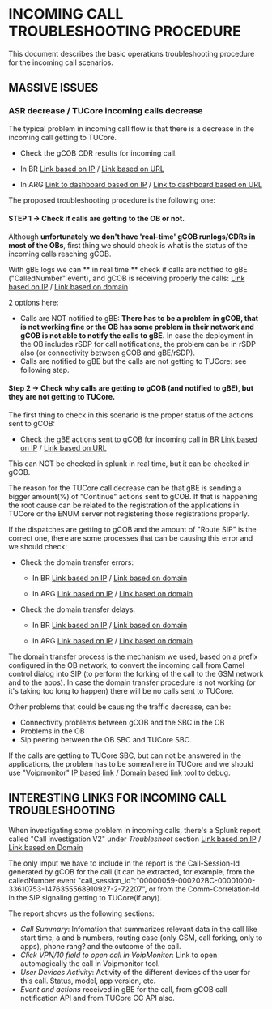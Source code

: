 # INCOMING CALL TROUBLESHOOTING PROCEDURE

This document describes the basic operations troubleshooting procedure for the incoming call scenarios.

## MASSIVE ISSUES

### ASR decrease / TUCore incoming calls decrease

The typical problem in incoming call flow is that there is a decrease in the incoming call getting to TUCore.

* Check the gCOB CDR results for incoming call.

 * In BR [Link based on IP](https://10.253.1.11/en-US/app/tugo/report?s=%2FservicesNS%2Fnobody%2Ftugo%2Fsaved%2Fsearches%2FTEEN_BR_Incoming_call_CDRs_resultcodes) / [Link based on URL](https://mia-splunk.tefcomms.com/en-US/app/tugo/report?s=%2FservicesNS%2Fnobody%2Ftugo%2Fsaved%2Fsearches%2FTEEN_BR_Incoming_call_CDRs_resultcodes)
 
 * In ARG [Link to dashboard based on IP](https://10.253.1.11/en-US/app/tugo/report?sid=1466086202.183726.mia-spl-sch02&s=%2FservicesNS%2Fnobody%2Ftugo%2Fsaved%2Fsearches%2FTEEN_AR_Incoming_call_CDRs_resultcodes) / [Link to dashboard based on URL](https://mia-splunk.tefcomms.com/en-US/app/tugo/report?sid=1466086202.183726.mia-spl-sch02&s=%2FservicesNS%2Fnobody%2Ftugo%2Fsaved%2Fsearches%2FTEEN_AR_Incoming_call_CDRs_resultcodes) 

The proposed troubleshooting procedure is the following one:

#### STEP 1 -> Check if calls are getting to the OB or not.

Although **unfortunately we don't have 'real-time' gCOB runlogs/CDRs in most of the OBs**, first thing we should check is what is the status of the incoming calls reaching gCOB.

With gBE logs we can ** in real time ** check if calls are notified to gBE ("CalledNumber" event), and gCOB is receiving properly the calls:
[Link based on IP](https://10.253.1.11/en-US/app/tugo/search?earliest=-4h%40m&latest=now&q=search%20%22CalledNumber%22%20sourcetype%3D%22CALL%20-%20Corazones%22%20source%3D%22%2Fvar%2Flog%2Fconnect%2Fcall_control_br.log%22&display.page.search.tab=events&display.general.type=events&display.visualizations.charting.axisTitleY2.text=(%25)&display.visualizations.charting.axisY2.enabled=1&display.visualizations.charting.chart.overlayFields=%22%25%3A%20Continue%22%2C%22%25%3A%20Route%22%2C%22%25%3A%20Route_RouteLeg%22%2C%22%25%3A%20null%22&display.page.search.mode=fast&dispatch.sample_ratio=1&display.visualizations.charting.chart=column&sid=1476352468.1404941.mia-spl-sch02) / [Link based on domain](https://mia-splunk.tefcomms.com/en-US/app/tugo/search?earliest=-4h%40m&latest=now&q=search%20%22CalledNumber%22%20sourcetype%3D%22CALL%20-%20Corazones%22%20source%3D%22%2Fvar%2Flog%2Fconnect%2Fcall_control_br.log%22&display.page.search.tab=events&display.general.type=events&display.visualizations.charting.axisTitleY2.text=(%25)&display.visualizations.charting.axisY2.enabled=1&display.visualizations.charting.chart.overlayFields=%22%25%3A%20Continue%22%2C%22%25%3A%20Route%22%2C%22%25%3A%20Route_RouteLeg%22%2C%22%25%3A%20null%22&display.page.search.mode=fast&dispatch.sample_ratio=1&display.visualizations.charting.chart=column&sid=1476352468.1404941.mia-spl-sch02)

2 options here:
 * Calls are NOT notified to gBE: **There has to be a problem in gCOB, that is not working fine or the OB has some problem in their network and gCOB is not able to notify the calls to gBE.** In case the deployment in the OB includes rSDP for call notifications, the problem can be in rSDP also (or connectivity between gCOB and gBE/rSDP).
 * Calls are notified to gBE but the calls are not getting to TUCore: see following step.
 
####  Step 2 -> Check why calls are getting to gCOB (and notified to gBE), but they are not getting to TUCore.

The first thing to check in this scenario is the proper status of the actions sent to gCOB:

* Check the gBE actions sent to gCOB for incoming call in BR [Link based on IP](https://10.253.1.11/en-US/app/tugo/search?earliest=-48h%40h&latest=now&q=search%20(sourcetype%3D%22CDR-gOB_BR%22%20OR%20sourcetype%3D%22CDR%20-%20gOB_BR%22)%20%22CallType%3D%5C%22incoming%22%20%7C%20rex%20%22(%3F%3CmyResult%3ESuccess%3D%5C%22%5B%5E%5C%22%5D*%5C%22%3BResultCode%3D%5C%22%5Cd*%5C%22)%22%20%7C%20rex%20%22Time%3D%5C%22%5Cd%5Cd%5Cd%5Cd-(%3F%3CmyHour%3E%5B%5ET%5D*T%5Cd%5Cd)%22%20%7C%20stats%20dc(CallSessionId)%20as%20myCount%20by%20myHour%20BEAction%20%7C%20eventstats%20sum(myCount)%20as%20total%20by%20myHour%20%7C%20eval%20%25%3Dround(myCount*100%2Ftotal%2C2)%20%7C%20chart%20values(total)%20as%20totals%20values(%25)%20as%20%25%20over%20myHour%20by%20BEAction%20%7C%20rename%20%22totals%3A%20Continue%22%20as%20Total%20%7C%20table%20myHour%20Total%20%25*%20%7C%20sort%20%2B%20myHour&display.page.search.tab=visualizations&display.general.type=visualizations&display.visualizations.charting.axisTitleY2.text=(%25)&display.visualizations.charting.axisY2.enabled=1&display.visualizations.charting.chart.overlayFields=%22%25%3A%20Continue%22%2C%22%25%3A%20Route%22%2C%22%25%3A%20Route_RouteLeg%22%2C%22%25%3A%20null%22&display.page.search.mode=fast&dispatch.sample_ratio=1&display.visualizations.charting.chart=column&sid=1476348782.1402300.mia-spl-sch02) / [Link based on URL](https://mia-splunk.tefcomms.com/en-US/app/tugo/search?earliest=-48h%40h&latest=now&q=search%20(sourcetype%3D%22CDR-gOB_BR%22%20OR%20sourcetype%3D%22CDR%20-%20gOB_BR%22)%20%22CallType%3D%5C%22incoming%22%20%7C%20rex%20%22(%3F%3CmyResult%3ESuccess%3D%5C%22%5B%5E%5C%22%5D*%5C%22%3BResultCode%3D%5C%22%5Cd*%5C%22)%22%20%7C%20rex%20%22Time%3D%5C%22%5Cd%5Cd%5Cd%5Cd-(%3F%3CmyHour%3E%5B%5ET%5D*T%5Cd%5Cd)%22%20%7C%20stats%20dc(CallSessionId)%20as%20myCount%20by%20myHour%20BEAction%20%7C%20eventstats%20sum(myCount)%20as%20total%20by%20myHour%20%7C%20eval%20%25%3Dround(myCount*100%2Ftotal%2C2)%20%7C%20chart%20values(total)%20as%20totals%20values(%25)%20as%20%25%20over%20myHour%20by%20BEAction%20%7C%20rename%20%22totals%3A%20Continue%22%20as%20Total%20%7C%20table%20myHour%20Total%20%25*%20%7C%20sort%20%2B%20myHour&display.page.search.tab=visualizations&display.general.type=visualizations&display.visualizations.charting.axisTitleY2.text=(%25)&display.visualizations.charting.axisY2.enabled=1&display.visualizations.charting.chart.overlayFields=%22%25%3A%20Continue%22%2C%22%25%3A%20Route%22%2C%22%25%3A%20Route_RouteLeg%22%2C%22%25%3A%20null%22&display.page.search.mode=fast&dispatch.sample_ratio=1&display.visualizations.charting.chart=column&sid=1476348782.1402300.mia-spl-sch02)

This can NOT be checked in splunk in real time, but it can be checked in gCOB.

The reason for the TUCore call decrease can be that gBE is sending a bigger amount(%) of "Continue" actions sent to gCOB. If that is happening the root cause can be related to the registration of the applications in TUCore or the ENUM server not registering those registrations properly.

If the dispatches are getting to gCOB and the amount of "Route SIP" is the correct one, there are some processes that can be causing this error and we should check:

* Check the domain transfer errors:

  * In BR [Link based on IP](https://10.253.1.11/en-US/app/tugo/report?s=%2FservicesNS%2Fnobody%2Ftugo%2Fsaved%2Fsearches%2FTEEN_BR_Incoming_call_Domain_transfer_errors) / [Link based on domain](https://mia-splunk.tefcomms.com/en-US/app/tugo/report?s=%2FservicesNS%2Fnobody%2Ftugo%2Fsaved%2Fsearches%2FTEEN_BR_Incoming_call_Domain_transfer_errors)
 
  * In ARG [Link based on IP](https://10.253.1.11/en-US/app/tugo/report?s=%2FservicesNS%2Fnobody%2Ftugo%2Fsaved%2Fsearches%2FTEEN_ARG_Incoming_call_Domain_transfer_errors) / [Link based on domain](https://mia-splunk.tefcomms.com/en-US/app/tugo/report?s=%2FservicesNS%2Fnobody%2Ftugo%2Fsaved%2Fsearches%2FTEEN_ARG_Incoming_call_Domain_transfer_errors)
 
* Check the domain transfer delays:

  * In BR [Link based on IP](https://10.253.1.11/en-US/app/tugo/report?s=%2FservicesNS%2Fnobody%2Ftugo%2Fsaved%2Fsearches%2FTEEN_BR_Incoming_call_Domain_tranfer_delay_per_area) / [Link based on domain](https://mia-splunk.tefcomms.com/en-US/app/tugo/report?s=%2FservicesNS%2Fnobody%2Ftugo%2Fsaved%2Fsearches%2FTEEN_BR_Incoming_call_Domain_tranfer_delay_per_area)
 
  * In ARG [Link based on IP](https://10.253.1.11/en-US/app/tugo/report?s=%2FservicesNS%2Fnobody%2Ftugo%2Fsaved%2Fsearches%2FTEEN_ARG_Incoming_call_Domain_tranfer_delay_per_area) / [Link based on domain](https://mia-splunk.tefcomms.com/en-US/app/tugo/report?s=%2FservicesNS%2Fnobody%2Ftugo%2Fsaved%2Fsearches%2FTEEN_ARG_Incoming_call_Domain_tranfer_delay_per_area)

The domain transfer process is the mechanism we used, based on a prefix configured in the OB network, to convert the incoming call from Camel control dialog into SIP (to perform the forking of the call to the GSM network and to the apps). In case the domain transfer procedure is not working (or it's taking too long to happen) there will be no calls sent to TUCore.

Other problems that could be causing the traffic decrease, can be:
* Connectivity problems between gCOB and the SBC in the OB
* Problems in the OB
* Sip peering between the OB SBC and TUCore SBC.

If the calls are getting to TUCore SBC, but can not be answered in the applications, the problem has to be somewhere in TUCore and we should use "Voipmonitor" [IP based link](http://10.253.0.169/index.php) / [Domain based link](http://voipmonitor/index.php) tool to debug.


## INTERESTING LINKS FOR INCOMING CALL TROUBLESHOOTING

When investigating some problem in incoming calls, there's a Splunk report called "Call investigation V2" under *Troubleshoot* section [Link based on IP](https://10.253.1.11/en-US/app/tugo/call_investigations_v2?earliest=-24h%40h&latest=now) / [Link based on Domain](https://mia-splunk.tefcomms.com/en-US/app/tugo/call_investigations_v2?earliest=-24h%40h&latest=now)

The only imput we have to include in the report is the Call-Session-Id generated by gCOB for the call (it can be extracted, for example, from the calledNumber event "call_session_id":"00000059-000202BC-00001000-33610753-1476355568910927-2-72207", or from the Comm-Correlation-Id in the SIP signaling getting to TUCore(if any)).

The report shows us the following sections:
* *Call Summary*: Infomation that summarizes relevant data in the call like start time, a and b numbers, routing case (only GSM, call forking, only to apps), phone rang? and the outcome of the call.
* *Click VPN/10 field to open call in VoipMonitor*: Link to open automagically the call in Voipmonitor tool.
* *User Devices Activity*: Activity of the different devices of the user for this call. Status, model, app version, etc.
* *Event and actions* received in gBE for the call, from gCOB call notification API and from TUCore CC API also.

